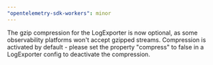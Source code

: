 ```yaml
---
"opentelemetry-sdk-workers": minor
---
```


The gzip compression for the LogExporter is now optional, as some observability platforms won't accept gzipped streams. Compression is activated by default - please set the property "compress" to false in a LogExporter config to deactivate the compression.
